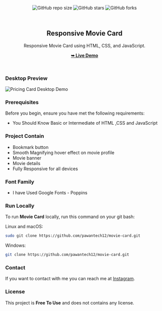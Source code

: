 <div align="center">
  
  ![GitHub repo size](https://img.shields.io/github/repo-size/pawantech12/movie-card)
  ![GitHub stars](https://img.shields.io/github/stars/pawantech12/movie-card?style=social)
  ![GitHub forks](https://img.shields.io/github/forks/pawantech12/movie-card?style=social)

  <br />

  <h2 align="center">Responsive Movie Card</h2>

  Responsive Movie Card using HTML, CSS, and JavaScript.

  <a href="https://pawantech12.github.io/movie-card/"><strong>➥ Live Demo</strong></a>

</div>

<br />

### Desktop Preview

![Pricing Card Desktop Demo](./preview.JPG)

### Prerequisites

Before you begin, ensure you have met the following requirements:

* You Should Know Basic or Intermediate of HTML ,CSS and JavaScript

### Project Contain

* Bookmark button
* Smooth Magnifying hover effect on movie profile
* Movie banner
* Movie details
* Fully Responsive for all devices

### Font Family
 
 * I have Used Google Fonts - Poppins

### Run Locally

To run **Movie Card** locally, run this command on your git bash:

Linux and macOS:

```bash
sudo git clone https://github.com/pawantech12/movie-card.git
```

Windows:

```bash
git clone https://github.com/pawantech12/movie-card.git
```

### Contact

If you want to contact with me you can reach me at [Instagram](https://www.instagram.com/codewithpawan/).

### License

This project is **Free To Use** and does not contains any license.
